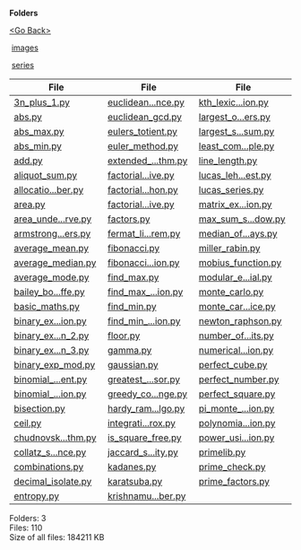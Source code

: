 **Folders**

[&lt;Go Back&gt;](../right.html)

 [images](images/right.html)

 [series](series/right.html)

  

<table><thead><tr class="header"><th><strong>File</strong></th><th><strong>File</strong></th><th><strong>File</strong></th><th><strong>File</strong></th></tr></thead><tbody><tr class="odd"><td><a href="3n_plus_1.py">3n_plus_1.py</a> </td><td><a href="euclidean_distance.py">euclidean...nce.py</a> </td><td><a href="kth_lexicographic_permutation.py">kth_lexic...ion.py</a> </td><td><a href="prime_numbers.py">prime_numbers.py</a> </td></tr><tr class="even"><td><a href="abs.py">abs.py</a> </td><td><a href="euclidean_gcd.py">euclidean_gcd.py</a> </td><td><a href="largest_of_very_large_numbers.py">largest_o...ers.py</a> </td><td><a href="prime_sieve_eratosthenes.py">prime_sie...nes.py</a> </td></tr><tr class="odd"><td><a href="abs_max.py">abs_max.py</a> </td><td><a href="eulers_totient.py">eulers_totient.py</a> </td><td><a href="largest_subarray_sum.py">largest_s...sum.py</a> </td><td><a href="pythagoras.py">pythagoras.py</a> </td></tr><tr class="even"><td><a href="abs_min.py">abs_min.py</a> </td><td><a href="euler_method.py">euler_method.py</a> </td><td><a href="least_common_multiple.py">least_com...ple.py</a> </td><td><a href="qr_decomposition.py">qr_decomp...ion.py</a> </td></tr><tr class="odd"><td><a href="add.py">add.py</a> </td><td><a href="extended_euclidean_algorithm.py">extended_...thm.py</a> </td><td><a href="line_length.py">line_length.py</a> </td><td><a href="quadratic_equations_complex_numbers.py">quadratic...ers.py</a> </td></tr><tr class="even"><td><a href="aliquot_sum.py">aliquot_sum.py</a> </td><td><a href="factorial_iterative.py">factorial...ive.py</a> </td><td><a href="lucas_lehmer_primality_test.py">lucas_leh...est.py</a> </td><td><a href="radians.py">radians.py</a> </td></tr><tr class="odd"><td><a href="allocation_number.py">allocatio...ber.py</a> </td><td><a href="factorial_python.py">factorial...hon.py</a> </td><td><a href="lucas_series.py">lucas_series.py</a> </td><td><a href="radix2_fft.py">radix2_fft.py</a> </td></tr><tr class="even"><td><a href="area.py">area.py</a> </td><td><a href="factorial_recursive.py">factorial...ive.py</a> </td><td><a href="matrix_exponentiation.py">matrix_ex...ion.py</a> </td><td><a href="relu.py">relu.py</a> </td></tr><tr class="odd"><td><a href="area_under_curve.py">area_unde...rve.py</a> </td><td><a href="factors.py">factors.py</a> </td><td><a href="max_sum_sliding_window.py">max_sum_s...dow.py</a> </td><td><a href="runge_kutta.py">runge_kutta.py</a> </td></tr><tr class="even"><td><a href="armstrong_numbers.py">armstrong...ers.py</a> </td><td><a href="fermat_little_theorem.py">fermat_li...rem.py</a> </td><td><a href="median_of_two_arrays.py">median_of...ays.py</a> </td><td><a href="segmented_sieve.py">segmented_sieve.py</a> </td></tr><tr class="odd"><td><a href="average_mean.py">average_mean.py</a> </td><td><a href="fibonacci.py">fibonacci.py</a> </td><td><a href="miller_rabin.py">miller_rabin.py</a> </td><td><a href="sieve_of_eratosthenes.py">sieve_of_...nes.py</a> </td></tr><tr class="even"><td><a href="average_median.py">average_median.py</a> </td><td><a href="fibonacci_sequence_recursion.py">fibonacci...ion.py</a> </td><td><a href="mobius_function.py">mobius_function.py</a> </td><td><a href="sigmoid.py">sigmoid.py</a> </td></tr><tr class="odd"><td><a href="average_mode.py">average_mode.py</a> </td><td><a href="find_max.py">find_max.py</a> </td><td><a href="modular_exponential.py">modular_e...ial.py</a> </td><td><a href="simpson_rule.py">simpson_rule.py</a> </td></tr><tr class="even"><td><a href="bailey_borwein_plouffe.py">bailey_bo...ffe.py</a> </td><td><a href="find_max_recursion.py">find_max_...ion.py</a> </td><td><a href="monte_carlo.py">monte_carlo.py</a> </td><td><a href="softmax.py">softmax.py</a> </td></tr><tr class="odd"><td><a href="basic_maths.py">basic_maths.py</a> </td><td><a href="find_min.py">find_min.py</a> </td><td><a href="monte_carlo_dice.py">monte_car...ice.py</a> </td><td><a href="square_root.py">square_root.py</a> </td></tr><tr class="even"><td><a href="binary_exponentiation.py">binary_ex...ion.py</a> </td><td><a href="find_min_recursion.py">find_min_...ion.py</a> </td><td><a href="newton_raphson.py">newton_raphson.py</a> </td><td><a href="sum_of_arithmetic_series.py">sum_of_ar...ies.py</a> </td></tr><tr class="odd"><td><a href="binary_exponentiation_2.py">binary_ex...n_2.py</a> </td><td><a href="floor.py">floor.py</a> </td><td><a href="number_of_digits.py">number_of...its.py</a> </td><td><a href="sum_of_digits.py">sum_of_digits.py</a> </td></tr><tr class="even"><td><a href="binary_exponentiation_3.py">binary_ex...n_3.py</a> </td><td><a href="gamma.py">gamma.py</a> </td><td><a href="numerical_integration.py">numerical...ion.py</a> </td><td><a href="sum_of_geometric_progression.py">sum_of_ge...ion.py</a> </td></tr><tr class="odd"><td><a href="binary_exp_mod.py">binary_exp_mod.py</a> </td><td><a href="gaussian.py">gaussian.py</a> </td><td><a href="perfect_cube.py">perfect_cube.py</a> </td><td><a href="test_prime_check.py">test_prim...eck.py</a> </td></tr><tr class="even"><td><a href="binomial_coefficient.py">binomial_...ent.py</a> </td><td><a href="greatest_common_divisor.py">greatest_...sor.py</a> </td><td><a href="perfect_number.py">perfect_number.py</a> </td><td><a href="trapezoidal_rule.py">trapezoid...ule.py</a> </td></tr><tr class="odd"><td><a href="binomial_distribution.py">binomial_...ion.py</a> </td><td><a href="greedy_coin_change.py">greedy_co...nge.py</a> </td><td><a href="perfect_square.py">perfect_square.py</a> </td><td><a href="triplet_sum.py">triplet_sum.py</a> </td></tr><tr class="even"><td><a href="bisection.py">bisection.py</a> </td><td><a href="hardy_ramanujanalgo.py">hardy_ram...lgo.py</a> </td><td><a href="pi_monte_carlo_estimation.py">pi_monte_...ion.py</a> </td><td><a href="two_pointer.py">two_pointer.py</a> </td></tr><tr class="odd"><td><a href="ceil.py">ceil.py</a> </td><td><a href="integration_by_simpson_approx.py">integrati...rox.py</a> </td><td><a href="polynomial_evaluation.py">polynomia...ion.py</a> </td><td><a href="two_sum.py">two_sum.py</a> </td></tr><tr class="even"><td><a href="chudnovsky_algorithm.py">chudnovsk...thm.py</a> </td><td><a href="is_square_free.py">is_square_free.py</a> </td><td><a href="power_using_recursion.py">power_usi...ion.py</a> </td><td><a href="ugly_numbers.py">ugly_numbers.py</a> </td></tr><tr class="odd"><td><a href="collatz_sequence.py">collatz_s...nce.py</a> </td><td><a href="jaccard_similarity.py">jaccard_s...ity.py</a> </td><td><a href="primelib.py">primelib.py</a> </td><td><a href="volume.py">volume.py</a> </td></tr><tr class="even"><td><a href="combinations.py">combinations.py</a> </td><td><a href="kadanes.py">kadanes.py</a> </td><td><a href="prime_check.py">prime_check.py</a> </td><td><a href="zellers_congruence.py">zellers_c...nce.py</a> </td></tr><tr class="odd"><td><a href="decimal_isolate.py">decimal_isolate.py</a> </td><td><a href="karatsuba.py">karatsuba.py</a> </td><td><a href="prime_factors.py">prime_factors.py</a> </td><td><a href="__init__.py">__init__.py</a> </td></tr><tr class="even"><td><a href="entropy.py">entropy.py</a> </td><td><a href="krishnamurthy_number.py">krishnamu...ber.py</a> </td><td></td><td></td></tr></tbody></table>

Folders: 3  
Files: 110  
Size of all files: 184211 KB
